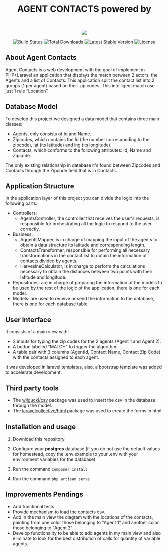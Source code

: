 <h1 align="center">AGENT CONTACTS powered by </h1>
<br>
<p align="center"><img src="https://laravel.com/assets/img/components/logo-laravel.svg"></p>

<p align="center">
<a href="https://travis-ci.org/laravel/framework"><img src="https://travis-ci.org/laravel/framework.svg" alt="Build Status"></a>
<a href="https://packagist.org/packages/laravel/framework"><img src="https://poser.pugx.org/laravel/framework/d/total.svg" alt="Total Downloads"></a>
<a href="https://packagist.org/packages/laravel/framework"><img src="https://poser.pugx.org/laravel/framework/v/stable.svg" alt="Latest Stable Version"></a>
<a href="https://packagist.org/packages/laravel/framework"><img src="https://poser.pugx.org/laravel/framework/license.svg" alt="License"></a>
</p>

## About Agent Contacts

Agent Contacts is a web development with the goal of implement in PHP+Laravel an application that displays the match between 2 actors: the Agents and a list of Contacts. This application split the contact list into 2 groups (1 per agent) based on their zip codes. This intelligent match use just 1 rule “Location”.

## Database Model

To develop this project we designed a data model that contains three main classes:

- Agents, only consists of Id and Name.
- Zipcodes, which contains the Id (the number corresponding to the zipcode), lat (its latitude) and lng (its longitude).
- Contacts, which conforms to the following attributes: Id, Name and Zipcode.

The only existing relationship in database it's found between Zipcodes and Contacts through the Zipcode field that is in Contacts.

## Application Structure

In the application layer of this project you can divide the logic into the following parts.

- Controllers:
    - AgentsController, the controller that receives the user's requests, is responsible for orchestrating all the logic to respond to the user correctly.
- Business:
    - AggentsMapper, is in charge of mapping the input of the agents to obtain a data structure its latitude and corresponding length.
    - ContactsTransformer, responsible for performing all necessary transformations in the contact list to obtain the information of contacts divided by agents.
    - HarvesineCalculator, is in charge to perform the calculations necessary to obtain the distances between two points with their latitude and longitude.
- Repositories: are in charge of preparing the information of the models to be used by the rest of the logic of the application, there is one for each model.
- Models: are used to receive or send the information to the database, there is one for each database table.

## User interface

It consists of a main view with:

- 2 inputs for typing the zip codes for the 2 agents (Agent 1 and Agent 2). 
- A button labeled “MATCH” to trigger the algorithm.
- A table pair with 3 columns (AgentId, Contact Name, Contact Zip Code) with the contacts assigned to each agent.

It was developed in laravel templates, also, a bootstrap template was added to accelerate development.

## Third party tools

- The [wilgucki/csv](https://github.com/wilgucki/csv) package was used to insert the csv in the database through the model.
- The [laravelcollective/html](https://laravelcollective.com/) package was used to create the forms in html.

## Installation and usage

1. Download this repository

2. Configure your **postgres** database (if you do not use the default values for homestead, copy the .env.example to your .env with your environment variables for the database)

3. Run the command `composer install`

4. Run the command `php artisan serve`

## Improvements Pendings

- Add functional tests
- Provide mechanism to load the contacts csv.
- Add in the main view the diagram with the locations of the contacts, painting from one color those belonging to "Agent 1" and another color those belonging to "Agent 2"
- Develop functionality to be able to add agents in my main view and also eliminate to look for the best distribution of calls for quantity of variable agents.
